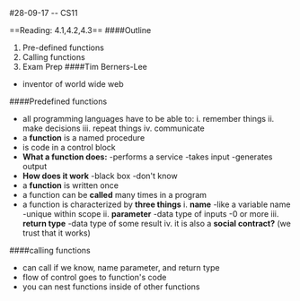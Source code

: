 #28-09-17 -- CS11

==Reading: 4.1,4.2,4.3==
####Outline
1. Pre-defined functions
2. Calling functions
3. Exam Prep
####Tim Berners-Lee
- inventor of world wide web

####Predefined functions
- all programming languages have to be able to:
i. remember things
ii. make decisions
iii. repeat things
iv. communicate
- a **function** is a named procedure
- is code in a control block
- **What a function does:**
-performs a service
-takes input
-generates output
- **How does it work**
-black box
-don't know
- a **function** is written once
- a function can be **called** many times in a program
- a function is characterized by **three things**
i. **name**
-like a variable name
-unique within scope
ii. **parameter**
-data type of inputs 
-0 or more
iii. **return type**
-data type of some result
iv. it is also a **social contract?**  (we trust that it works)

####calling functions
- can call if we know, name parameter, and return type
- flow of control goes to function's code
- you can nest functions inside of other functions
